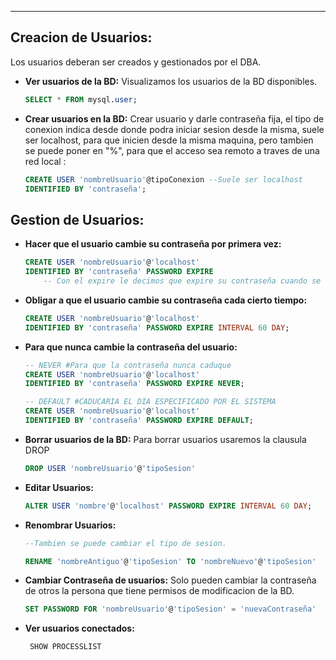 
---
## Creacion de Usuarios:
Los usuarios deberan ser creados y gestionados por el DBA.

- **Ver usuarios de la BD:** 
	 Visualizamos los usuarios de la BD disponibles.
	```sql
	SELECT * FROM mysql.user;
	```


- **Crear usuarios en la BD:** 
	Crear usuario y darle contraseña fija, el tipo de conexion indica desde donde podra iniciar sesion desde la misma, suele ser localhost, para que inicien desde la misma maquina, pero tambien se puede poner en "%", para que el acceso sea remoto a traves de una red local :
	
	```sql
	CREATE USER 'nombreUsuario'@tipoConexion --Suele ser localhost
	IDENTIFIED BY 'contraseña';
	```


## Gestion de Usuarios:

- **Hacer que el usuario cambie su contraseña por primera vez:**

	```sql
	CREATE USER 'nombreUsuario'@'localhost' 
	IDENTIFIED BY 'contraseña' PASSWORD EXPIRE
		-- Con el expire le decimos que expire su contraseña cuando se conecte por primera vez
	```


- **Obligar a que el usuario cambie su contraseña cada cierto tiempo:**
	```sql
	CREATE USER 'nombreUsuario'@'localhost' 
	IDENTIFIED BY 'contraseña' PASSWORD EXPIRE INTERVAL 60 DAY;
	
	```

- **Para que nunca cambie la contraseña del usuario:**
	```sql
	-- NEVER #Para que la contraseña nunca caduque
	CREATE USER 'nombreUsuario'@'localhost' 
	IDENTIFIED BY 'contraseña' PASSWORD EXPIRE NEVER;

	-- DEFAULT #CADUCARIA EL DIA ESPECIFICADO POR EL SISTEMA 
	CREATE USER 'nombreUsuario'@'localhost' 
	IDENTIFIED BY 'contraseña' PASSWORD EXPIRE DEFAULT;
	
	```

- **Borrar usuarios de la BD:** 
	 Para borrar usuarios usaremos la clausula DROP 
	 
	```sql
	DROP USER 'nombreUsuario'@'tipoSesion'
	```


- **Editar Usuarios:**
	 
	```sql
	ALTER USER 'nombre'@'localhost' PASSWORD EXPIRE INTERVAL 60 DAY;
	```


- **Renombrar Usuarios:**
	```sql
	--Tambien se puede cambiar el tipo de sesion.
	
	RENAME 'nombreAntiguo'@'tipoSesion' TO 'nombreNuevo'@'tipoSesion'
	```


- **Cambiar Contraseña de usuarios:** 
	Solo pueden cambiar la contraseña de otros la persona que tiene permisos de modificacion de la BD.
	
	```sql
	SET PASSWORD FOR 'nombreUsuario'@'tipoSesion' = 'nuevaContraseña'
	```

- **Ver usuarios conectados:** 
	```sql
	 SHOW PROCESSLIST
	```